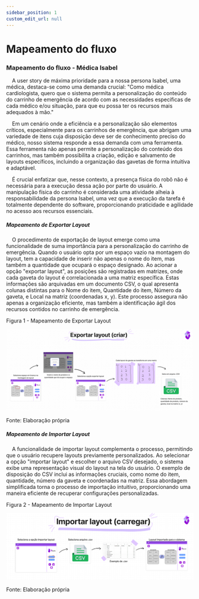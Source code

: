 ```yaml
---
sidebar_position: 1
custom_edit_url: null
---
```


# Mapeamento do fluxo


### Mapeamento do fluxo - Médica Isabel

&nbsp;&nbsp;&nbsp;&nbsp;A user story de máxima prioridade para a nossa persona Isabel, uma médica, destaca-se como uma demanda crucial: "Como médica cardiologista, quero que o sistema permita a personalização do conteúdo do carrinho de emergência de acordo com as necessidades específicas de cada médico e/ou situação, para que eu possa ter os recursos mais adequados à mão."

&nbsp;&nbsp;&nbsp;&nbsp;Em um cenário onde a eficiência e a personalização são elementos críticos, especialmente para os carrinhos de emergência, que abrigam uma variedade de itens cuja disposição deve ser de conhecimento preciso do médico, nosso sistema responde a essa demanda com uma ferramenta. Essa ferramenta não apenas permite a personalização do conteúdo dos carrinhos, mas também possibilita a criação, edição e salvamento de layouts específicos, incluindo a organização das gavetas de forma intuitiva e adaptável.

&nbsp;&nbsp;&nbsp;&nbsp;É crucial enfatizar que, nesse contexto, a presença física do robô não é necessária para a execução dessa ação por parte do usuário. A manipulação física do carrinho é considerada uma atividade alheia à responsabilidade da persona Isabel, uma vez que a execução da tarefa é totalmente dependente do software, proporcionando praticidade e agilidade no acesso aos recursos essenciais.

##### Mapeamento de Exportar Layout

&nbsp;&nbsp;&nbsp;&nbsp;O procedimento de exportação de layout emerge como uma funcionalidade de suma importância para a personalização do carrinho de emergência. Quando o usuário opta por um espaço vazio na montagem do layout, tem a capacidade de inserir não apenas o nome do item, mas também a quantidade que ocupará o espaço designado. Ao acionar a opção "exportar layout", as posições são registradas em matrizes, onde cada gaveta do layout é correlacionada a uma matriz específica. Estas informações são arquivadas em um documento CSV, o qual apresenta colunas distintas para o Nome do item, Quantidade do item, Número da gaveta, e Local na matriz (coordenadas x, y). Este processo assegura não apenas a organização eficiente, mas também a identificação ágil dos recursos contidos no carrinho de emergência. 

<p style={{textAlign: 'center'}}>Figura 1 - Mapeamento de Exportar Layout</p>

![Exportar layout](../../static/img/mapeamento_exportar.png)

<p style={{textAlign: 'center'}}>Fonte: Elaboração própria</p>

##### Mapeamento de Importar Layout

&nbsp;&nbsp;&nbsp;&nbsp;A funcionalidade de importar layout complementa o processo, permitindo que o usuário recupere layouts previamente personalizados. Ao selecionar a opção "importar layout" e escolher o arquivo CSV desejado, o sistema exibe uma representação visual do layout na tela do usuário. O exemplo de disposição do CSV inclui as informações cruciais, como nome do item, quantidade, número da gaveta e coordenadas na matriz. Essa abordagem simplificada torna o processo de importação intuitivo, proporcionando uma maneira eficiente de recuperar configurações personalizadas.

<p style={{textAlign: 'center'}}>Figura 2 - Mapeamento de Importar Layout</p>

![Ixportar layout](../../static/img/mapeament_importar.png)

<p style={{textAlign: 'center'}}>Fonte: Elaboração própria</p>
